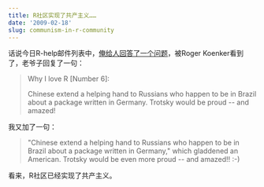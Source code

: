 ```yaml
---
title: R社区实现了共产主义……
date: '2009-02-18'
slug: communism-in-r-community
---
```


话说今日R-help邮件列表中，[俺给人回答了一个问题](https://stat.ethz.ch/pipermail/r-help/2009-February/188789.html)，被Roger Koenker看到了，老爷子回复了一句：

> Why I love R [Number 6]:
> 
> Chinese extend a helping hand to Russians who happen to be in Brazil about a package written in Germany. Trotsky would be proud -- and amazed!

我又加了一句：

> "Chinese extend a helping hand to Russians who happen to be in Brazil about a package written in Germany," which gladdened an American. Trotsky would be even more proud -- and amazed!! :-)

看来，R社区已经实现了共产主义。
